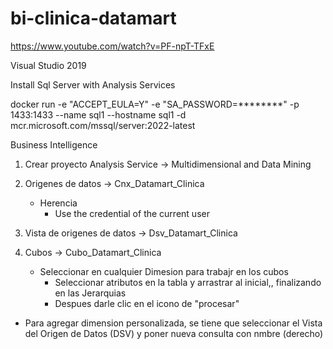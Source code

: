 # bi-clinica-datamart

https://www.youtube.com/watch?v=PF-npT-TFxE

Visual Studio 2019

Install Sql Server with Analysis Services

docker run -e "ACCEPT_EULA=Y" -e "SA_PASSWORD=********" -p 1433:1433 --name sql1 --hostname sql1 -d mcr.microsoft.com/mssql/server:2022-latest

Business Intelligence

1. Crear proyecto Analysis Service -> Multidimensional and Data Mining
2. Origenes de datos -> Cnx_Datamart_Clinica
	- Herencia
		- Use the credential of the current user
3. Vista de origenes de datos -> Dsv_Datamart_Clinica
4. Cubos -> Cubo_Datamart_Clinica
	
	* Seleccionar en cualquier Dimesion para trabajr en los cubos
		- Seleccionar atributos en la tabla y arrastrar al inicial,, finalizando en las Jerarquias
		- Despues darle clic en el icono de "procesar"
		
* Para agregar dimension personalizada, se tiene que seleccionar el Vista del Origen de Datos (DSV) y poner nueva consulta con nmbre  (derecho)